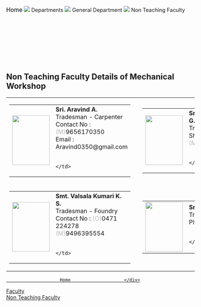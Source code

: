 <div align="left" class="contentDiv">
<div class="deptLeftDiv">
<div class="navaigatorDiv" style="width:">
<p><a href="/" style="text-decoration:none; color:black; font-size:110%;">Home</a> <img src="images/arrow.png"/> Departments <img src="images/arrow.png"/> General Department  <img src="images/arrow.png"/> Non Teaching Faculty</p>
</div>
<!-- <h2>Faculty Details of General Departments</h2> -->
<table>
</table>
<table>
</table>
<table>
</table>
<table>
</table>
<table>
</table>
<table>
</table>
<table>
</table>
<table>
</table>
<h2>Non Teaching Faculty Details of Mechanical Workshop</h2>
<table>
<tr>
<td>
<table cellpadding="5">
<tr><td><img height="133" src="images/depts/1595877014rsz_whatsapp_im.jpg" style="min-width:100px; min-height:133" width="100"/></td>
<td style="line-height:20px;"><b> Sri. Aravind A.</b>
<br/> Tradesman - Carpenter<br/>Contact No : <font color="#bcbcbc"> (M)</font>9656170350<br/>Email :  Aravind0350@gmail.com
                                        </td>
</tr>
</table>
</td>
<td width="50"></td>
<td>
<table cellpadding="5">
<tr><td><img height="133" src="images/depts/1595877171rsz_whatsapp_im.jpg" style="min-width:100px; min-height:133" width="100"/></td>
<td style="line-height:20px;"><b> Sri. Shibu Kumar G. L.</b>
<br/> Tradesman - Sheet Metal<font color="#bcbcbc"> (M)</font>9447145100                                        
                                        </td>
</tr>
</table>
</td>
</tr>
<tr>
<td>
<table cellpadding="5">
<tr><td><img height="133" src="images/depts/1595877052rsz_whatsapp_im.jpg" style="min-width:100px; min-height:133" width="100"/></td>
<td style="line-height:20px;"><b> Smt. Valsala Kumari K. S.</b>
<br/> Tradesman - Foundry<br/>Contact No : <font color="#bcbcbc">(O)</font>0471 224278<font color="#bcbcbc"> (M)</font>9496395554
                                        </td>
</tr>
</table>
</td>
<td width="50"></td>
<td>
<table cellpadding="5">
<tr><td><img height="133" src="images/depts/dummy_M.jpg" style="min-width:100px; min-height:133" width="100"/></td>
<td style="line-height:20px;"><b> Sri. Biju R.</b>
<br/> Tradesman - Plumbing                                        
                                        </td>
</tr>
</table>
</td>
</tr>
</table>
</div>
<div class="deptRightDiv"> <!-- for Department Menu -->
<a href="aboutDept.php?dep=13"><div class="deptRightDivMenuItem">
						Home        	        </div>
</a>
<a href="faculty.php?did=13">
<div class="deptRightDivMenuItem">							Faculty	                    </div>
</a>
<a href="nonTeachingFaculty.php?did=13">
<div class="deptRightDivMenuItemSelect">							Non Teaching Faculty	                    </div>
</a>
</div>
</div>